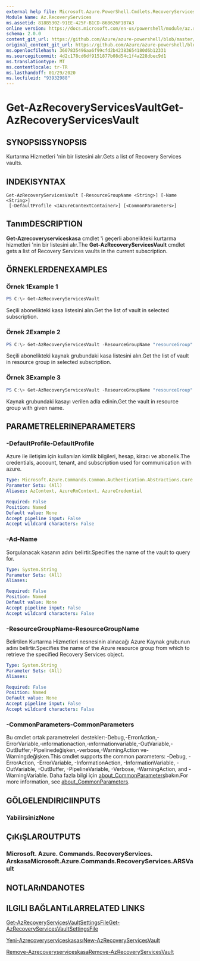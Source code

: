 ```yaml
---
external help file: Microsoft.Azure.PowerShell.Cmdlets.RecoveryServices.dll-Help.xml
Module Name: Az.RecoveryServices
ms.assetid: 818B5302-91EE-425F-B1CD-86B626F1B7A3
online version: https://docs.microsoft.com/en-us/powershell/module/az.recoveryservices/get-azrecoveryservicesvault
schema: 2.0.0
content_git_url: https://github.com/Azure/azure-powershell/blob/master/src/RecoveryServices/RecoveryServices/help/Get-AzRecoveryServicesVault.md
original_content_git_url: https://github.com/Azure/azure-powershell/blob/master/src/RecoveryServices/RecoveryServices/help/Get-AzRecoveryServicesVault.md
ms.openlocfilehash: 3607835496aa6f99cfd2b42383654180d6b12331
ms.sourcegitcommit: 4d2c178cd6df9151877b08d54c1f4a228dbec9d1
ms.translationtype: MT
ms.contentlocale: tr-TR
ms.lasthandoff: 01/29/2020
ms.locfileid: "93932988"
---
```

# <span data-ttu-id="da9cb-101">Get-AzRecoveryServicesVault</span><span class="sxs-lookup"><span data-stu-id="da9cb-101">Get-AzRecoveryServicesVault</span></span>

## <span data-ttu-id="da9cb-102">SYNOPSIS</span><span class="sxs-lookup"><span data-stu-id="da9cb-102">SYNOPSIS</span></span>

<span data-ttu-id="da9cb-103">Kurtarma Hizmetleri 'nin bir listesini alır.</span><span class="sxs-lookup"><span data-stu-id="da9cb-103">Gets a list of Recovery Services vaults.</span></span>

## <span data-ttu-id="da9cb-104">INDEKI</span><span class="sxs-lookup"><span data-stu-id="da9cb-104">SYNTAX</span></span>

```
Get-AzRecoveryServicesVault [-ResourceGroupName <String>] [-Name <String>]
 [-DefaultProfile <IAzureContextContainer>] [<CommonParameters>]
```

## <span data-ttu-id="da9cb-105">Tanım</span><span class="sxs-lookup"><span data-stu-id="da9cb-105">DESCRIPTION</span></span>

<span data-ttu-id="da9cb-106">**Get-Azrecoveryserviceskasa** cmdlet 'i geçerli abonelikteki kurtarma hizmetleri 'nin bir listesini alır.</span><span class="sxs-lookup"><span data-stu-id="da9cb-106">The **Get-AzRecoveryServicesVault** cmdlet gets a list of Recovery Services vaults in the current subscription.</span></span>

## <span data-ttu-id="da9cb-107">ÖRNEKLERDEN</span><span class="sxs-lookup"><span data-stu-id="da9cb-107">EXAMPLES</span></span>

### <span data-ttu-id="da9cb-108">Örnek 1</span><span class="sxs-lookup"><span data-stu-id="da9cb-108">Example 1</span></span>

```powershell
PS C:\> Get-AzRecoveryServicesVault
```

<span data-ttu-id="da9cb-109">Seçili abonelikteki kasa listesini alın.</span><span class="sxs-lookup"><span data-stu-id="da9cb-109">Get the list of vault in selected subscription.</span></span>

### <span data-ttu-id="da9cb-110">Örnek 2</span><span class="sxs-lookup"><span data-stu-id="da9cb-110">Example 2</span></span>

```powershell
PS C:\> Get-AzRecoveryServicesVault -ResourceGroupName "resourceGroup"
```

<span data-ttu-id="da9cb-111">Seçili abonelikteki kaynak grubundaki kasa listesini alın.</span><span class="sxs-lookup"><span data-stu-id="da9cb-111">Get the list of vault in resource group in selected subscription.</span></span>

### <span data-ttu-id="da9cb-112">Örnek 3</span><span class="sxs-lookup"><span data-stu-id="da9cb-112">Example 3</span></span>

```powershell
PS C:\> Get-AzRecoveryServicesVault -ResourceGroupName "resourceGroup" -Name "vaultName"
```

<span data-ttu-id="da9cb-113">Kaynak grubundaki kasayı verilen adla edinin.</span><span class="sxs-lookup"><span data-stu-id="da9cb-113">Get the vault in resource group with given name.</span></span>

## <span data-ttu-id="da9cb-114">PARAMETRELERINE</span><span class="sxs-lookup"><span data-stu-id="da9cb-114">PARAMETERS</span></span>

### <span data-ttu-id="da9cb-115">-DefaultProfile</span><span class="sxs-lookup"><span data-stu-id="da9cb-115">-DefaultProfile</span></span>

<span data-ttu-id="da9cb-116">Azure ile iletişim için kullanılan kimlik bilgileri, hesap, kiracı ve abonelik.</span><span class="sxs-lookup"><span data-stu-id="da9cb-116">The credentials, account, tenant, and subscription used for communication with azure.</span></span>

```yaml
Type: Microsoft.Azure.Commands.Common.Authentication.Abstractions.Core.IAzureContextContainer
Parameter Sets: (All)
Aliases: AzContext, AzureRmContext, AzureCredential

Required: False
Position: Named
Default value: None
Accept pipeline input: False
Accept wildcard characters: False
```

### <span data-ttu-id="da9cb-117">-Ad</span><span class="sxs-lookup"><span data-stu-id="da9cb-117">-Name</span></span>

<span data-ttu-id="da9cb-118">Sorgulanacak kasanın adını belirtir.</span><span class="sxs-lookup"><span data-stu-id="da9cb-118">Specifies the name of the vault to query for.</span></span>

```yaml
Type: System.String
Parameter Sets: (All)
Aliases:

Required: False
Position: Named
Default value: None
Accept pipeline input: False
Accept wildcard characters: False
```

### <span data-ttu-id="da9cb-119">-ResourceGroupName</span><span class="sxs-lookup"><span data-stu-id="da9cb-119">-ResourceGroupName</span></span>

<span data-ttu-id="da9cb-120">Belirtilen Kurtarma Hizmetleri nesnesinin alınacağı Azure Kaynak grubunun adını belirtir.</span><span class="sxs-lookup"><span data-stu-id="da9cb-120">Specifies the name of the Azure resource group from which to retrieve the specified Recovery Services object.</span></span>

```yaml
Type: System.String
Parameter Sets: (All)
Aliases:

Required: False
Position: Named
Default value: None
Accept pipeline input: False
Accept wildcard characters: False
```

### <span data-ttu-id="da9cb-121">-CommonParameters</span><span class="sxs-lookup"><span data-stu-id="da9cb-121">-CommonParameters</span></span>

<span data-ttu-id="da9cb-122">Bu cmdlet ortak parametreleri destekler:-Debug,-ErrorAction,-ErrorVariable,-ınformationaction,-ınformationvariable,-OutVariable,-OutBuffer,-Pipelinedeğişken,-verbose,-WarningAction ve-Warningdeğişken.</span><span class="sxs-lookup"><span data-stu-id="da9cb-122">This cmdlet supports the common parameters: -Debug, -ErrorAction, -ErrorVariable, -InformationAction, -InformationVariable, -OutVariable, -OutBuffer, -PipelineVariable, -Verbose, -WarningAction, and -WarningVariable.</span></span> <span data-ttu-id="da9cb-123">Daha fazla bilgi için [about_CommonParameters](https://go.microsoft.com/fwlink/?LinkID=113216)bakın.</span><span class="sxs-lookup"><span data-stu-id="da9cb-123">For more information, see [about_CommonParameters](https://go.microsoft.com/fwlink/?LinkID=113216).</span></span>

## <span data-ttu-id="da9cb-124">GÖLGELENDIRICI</span><span class="sxs-lookup"><span data-stu-id="da9cb-124">INPUTS</span></span>

### <span data-ttu-id="da9cb-125">Yabilirsiniz</span><span class="sxs-lookup"><span data-stu-id="da9cb-125">None</span></span>

## <span data-ttu-id="da9cb-126">ÇıKıŞLAR</span><span class="sxs-lookup"><span data-stu-id="da9cb-126">OUTPUTS</span></span>

### <span data-ttu-id="da9cb-127">Microsoft. Azure. Commands. RecoveryServices. Arskasa</span><span class="sxs-lookup"><span data-stu-id="da9cb-127">Microsoft.Azure.Commands.RecoveryServices.ARSVault</span></span>

## <span data-ttu-id="da9cb-128">NOTLARıNDA</span><span class="sxs-lookup"><span data-stu-id="da9cb-128">NOTES</span></span>

## <span data-ttu-id="da9cb-129">ILGILI BAĞLANTıLAR</span><span class="sxs-lookup"><span data-stu-id="da9cb-129">RELATED LINKS</span></span>

[<span data-ttu-id="da9cb-130">Get-AzRecoveryServicesVaultSettingsFile</span><span class="sxs-lookup"><span data-stu-id="da9cb-130">Get-AzRecoveryServicesVaultSettingsFile</span></span>](./Get-AzRecoveryServicesVaultSettingsFile.md)

[<span data-ttu-id="da9cb-131">Yeni-Azrecoveryserviceskasası</span><span class="sxs-lookup"><span data-stu-id="da9cb-131">New-AzRecoveryServicesVault</span></span>](./New-AzRecoveryServicesVault.md)

[<span data-ttu-id="da9cb-132">Remove-Azrecoveryserviceskasa</span><span class="sxs-lookup"><span data-stu-id="da9cb-132">Remove-AzRecoveryServicesVault</span></span>](./Remove-AzRecoveryServicesVault.md)
